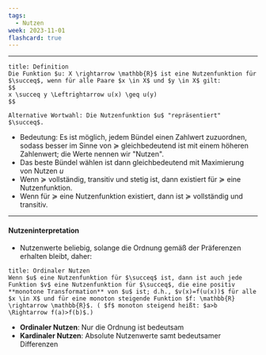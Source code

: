 ```yaml
---
tags:
  - Nutzen
week: 2023-11-01
flashcard: true
---
```

***

```ad-important
title: Definition
Die Funktion $u: X \rightarrow \mathbb{R}$ ist eine Nutzenfunktion für $\succeq$, wenn für alle Paare $x \in X$ und $y \in X$ gilt:
$$
x \succeq y \Leftrightarrow u(x) \geq u(y)
$$

Alternative Wortwahl: Die Nutzenfunktion $u$ "repräsentiert" $\succeq$.

```

- Bedeutung: Es ist möglich, jedem Bündel einen Zahlwert zuzuordnen, sodass besser im Sinne von $\succeq$ gleichbedeutend ist mit einem höheren Zahlenwert; die Werte nennen wir "Nutzen".
- Das beste Bündel wählen ist dann gleichbedeutend mit Maximierung von Nutzen $u$
- Wenn $\succeq$ vollständig, transitiv und stetig ist, dann existiert für $\succeq$ eine Nutzenfunktion.
- Wenn für $\succeq$ eine Nutzenfunktion existiert, dann ist $\succeq$ vollständig und transitiv.

***
#### Nutzeninterpretation

- Nutzenwerte beliebig, solange die Ordnung gemäß der Präferenzen erhalten bleibt, daher:

```ad-note
title: Ordinaler Nutzen
Wenn $u$ eine Nutzenfunktion für $\succeq$ ist, dann ist auch jede Funktion $v$ eine Nutzenfunktion für $\succeq$, die eine positiv **monotone Transformation** von $u$ ist; d.h., $v(x)=f(u(x))$ für alle $x \in X$ und für eine monoton steigende Funktion $f: \mathbb{R} \rightarrow \mathbb{R}$. ( $f$ monoton steigend heißt: $a>b \Rightarrow f(a)>f(b)$.)
```

- **Ordinaler Nutzen**: Nur die Ordnung ist bedeutsam
- **Kardinaler Nutzen**: Absolute Nutzenwerte samt bedeutsamer Differenzen

